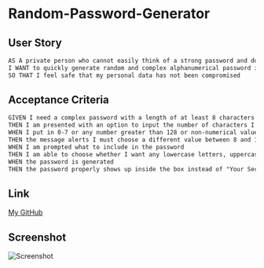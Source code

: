 # Random-Password-Generator

## User Story
```md
AS A private person who cannot easily think of a strong password and does not want others to guess it easily
I WANT to quickly generate random and complex alphanumerical password including symbols and switch from existing password whenever I sense any breach
SO THAT I feel safe that my personal data has not been compromised
```
## Acceptance Criteria
```md
GIVEN I need a complex password with a length of at least 8 characters and no more than 128 characters
THEN I am presented with an option to input the number of characters I want in my password
WHEN I put in 0-7 or any number greater than 128 or non-numerical values
THEN the message alerts I must choose a different value between 8 and 128
WHEN I am prompted what to include in the password
THEN I am able to choose whether I want any lowercase letters, uppercase letters, numbers or symbols inside my password with simple Yes/No options
WHEN the password is generated
THEN the password properly shows up inside the box instead of "Your Secure Password"
```
## Link
[My GitHub](https://leanonruthie.github.io/Random-Password-Generator>https://leanonruthie.github.io/Random-Password-Generator/)

## Screenshot

<img src="./Assets/Images/leanonruthie.github.io_RYK-Module-03-07-12-22_.png" alt="Screenshot"/>


